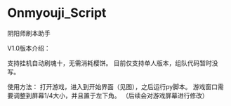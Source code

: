 # Onmyouji_Script
阴阳师刷本助手

V1.0版本介绍：

支持挂机自动刷魂十，无需消耗樱饼。
目前仅支持单人版本，组队代码暂时没写。

使用方法：
打开游戏，进入到开始界面（见图），之后运行py脚本。
游戏窗口需要调整到屏幕1/4大小，并且置于左下角。
（后续会对游戏屏幕进行修改）
